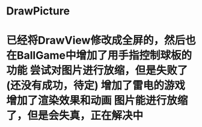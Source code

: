 # DrawPicture
已经将DrawView修改成全屏的，然后也在BallGame中增加了用手指控制球板的功能
尝试对图片进行放缩，但是失败了(还没有成功，待定)
增加了雷电的游戏
增加了渲染效果和动画
图片能进行放缩了，但是会失真，正在解决中
===